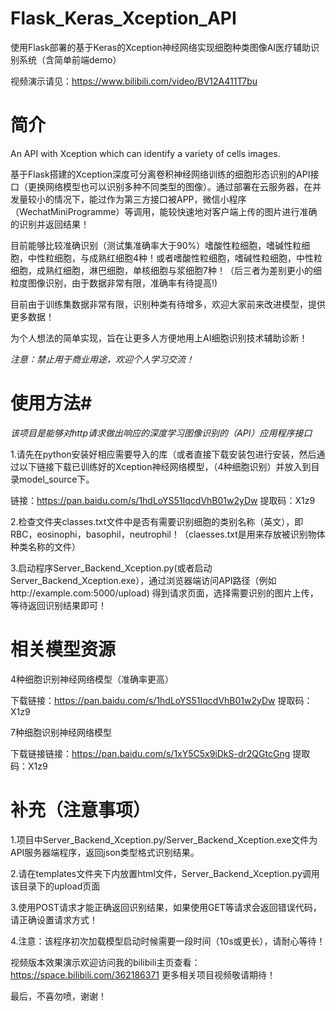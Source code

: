 # Flask_Keras_Xception_API
使用Flask部署的基于Keras的Xception神经网络实现细胞种类图像AI医疗辅助识别系统（含简单前端demo）


视频演示请见：https://www.bilibili.com/video/BV12A411T7bu


# 简介 #

An API with Xception which can identify a variety of cells images.


基于Flask搭建的Xception深度可分离卷积神经网络训练的细胞形态识别的API接口（更换网络模型也可以识别多种不同类型的图像）。通过部署在云服务器，在并发量较小的情况下，能过作为第三方接口被APP，微信小程序（WechatMiniProgramme）等调用，能较快速地对客户端上传的图片进行准确的识别并返回结果！


目前能够比较准确识别（测试集准确率大于90%）嗜酸性粒细胞，嗜碱性粒细胞，中性粒细胞，与成熟红细胞4种！或者嗜酸性粒细胞，嗜碱性粒细胞，中性粒细胞，成熟红细胞，淋巴细胞，单核细胞与浆细胞7种！（后三者为差别更小的细粒度图像识别，由于数据非常有限，准确率有待提高!)



目前由于训练集数据非常有限，识别种类有待增多，欢迎大家前来改进模型，提供更多数据！


为个人想法的简单实现，旨在让更多人方便地用上AI细胞识别技术辅助诊断！


*注意：禁止用于商业用途，欢迎个人学习交流！*







# 使用方法#



*该项目是能够对http请求做出响应的深度学习图像识别的（API）应用程序接口*



1.请先在python安装好相应需要导入的库（或者直接下载安装包进行安装，然后通过以下链接下载已训练好的Xception神经网络模型，（4种细胞识别）并放入到目录model_source下。


链接：https://pan.baidu.com/s/1hdLoYS51IqcdVhB01w2yDw 提取码：X1z9



2.检查文件夹classes.txt文件中是否有需要识别细胞的类别名称（英文），即RBC，eosinophi，basophil，neutrophil！（claesses.txt是用来存放被识别物体种类名称的文件）


3.启动程序Server_Backend_Xception.py(或者启动Server_Backend_Xception.exe），通过浏览器端访问API路径（例如http://example.com:5000/upload) 得到请求页面，选择需要识别的图片上传，等待返回识别结果即可！


# 相关模型资源 #


4种细胞识别神经网络模型（准确率更高）

下载链接：https://pan.baidu.com/s/1hdLoYS51IqcdVhB01w2yDw 提取码：X1z9


7种细胞识别神经网络模型

下载链接链接：https://pan.baidu.com/s/1xY5C5x9iDkS-dr2QGtcGng 提取码：X1z9


# 补充（注意事项） #


1.项目中Server_Backend_Xception.py/Server_Backend_Xception.exe文件为API服务器端程序，返回json类型格式识别结果。


2.请在templates文件夹下内放置html文件，Server_Backend_Xception.py调用该目录下的upload页面


3.使用POST请求才能正确返回识别结果，如果使用GET等请求会返回错误代码，请正确设置请求方式！


4.注意：该程序初次加载模型启动时候需要一段时间（10s或更长），请耐心等待！


视频版本效果演示欢迎访问我的bilibili主页查看：https://space.bilibili.com/362186371 更多相关项目视频敬请期待！


最后，不喜勿喷，谢谢！
